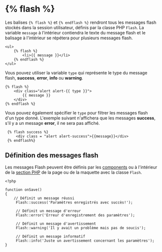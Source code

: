 # {% flash %}

Les balises `{% flash %}` et `{% endflash %}` rendront tous les messages flash stockés dans la session utilisateur, définis par la classe PHP `Flash`. La variable `message` à l'intérieur contiendra le texte du message flash et le balisage à l'intérieur se répétera pour plusieurs messages flash.

    <ul>
        {% flash %}
            <li>{{ message }}</li>
        {% endflash %}
    </ul>

Vous pouvez utiliser la variable `type` qui représente le type du message flash, **success**, **error**, **info** ou **warning**.

    {% flash %}
        <div class="alert alert-{{ type }}">
            {{ message }}
        </div>
    {% endflash %}

Vous pouvez également spécifier le `type` pour filtrer les messages flash d'un type donné. L'exemple suivant n'affichera que les messages **success**, s'il y a un message **error**, il ne sera pas affiché.

     {% flash success %}
         <div class = "alert alert-success">{{message}}</div>
     {% endflash%}

## Définition des messages flash

Les messages Flash peuvent être définis par les [components](../cms/components) ou à l'intérieur de la [section PHP](../cms/themes#php-section) de la page ou de la maquette avec la classe `Flash`.

    <?php

    function onSave()
    {
        // Définit un message réussi
         Flash::success('Paramètres enregistrés avec succès!');

         // Définit un message d'erreur
         Flash::error('Erreur d'enregistrement des paramètres');

         // Définit un message d'avertissement
         Flash::warning('Il y avait un problème mais pas de soucis');

         // Définit un message informatif
         Flash::info('Juste un avertissement concernant les paramètres');
    }
